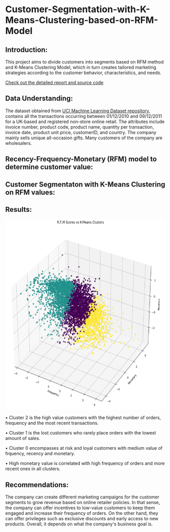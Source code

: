 # Customer-Segmentation-with-K-Means-Clustering-based-on-RFM-Model

## **Introduction:**
This project aims to divide customers into segments based on RFM method and K-Means Clustering Model, which in turn creates tailored marketing strategies according to the customer behavior, characteristics, and needs.<br>

[Check out the detailed report and source code]()

## **Data Understanding:**

The dataset obtained from [UCI Machine Learning Dataset repository](http://archive.ics.uci.edu/ml/datasets/online+retail), contains all the transactions occurring between 01/12/2010 and 09/12/2011 for a UK-based and registered non-store online retail. The attributes include invoice number, product code, product name, quantity per transaction, invoice date, product unit price, customerID, and country. The company mainly sells unique all-occasion gifts. Many customers of the company are wholesalers.

## **Recency-Frequency-Monetary (RFM) model to determine customer value:**

## **Customer Segmentaton with K-Means Clustering on RFM values:**



## **Results:**

<p align="center">

<img src="https://github.com/ovgutunc/Customer-Segmentation-with-K-Means-Clustering-based-on-RFM-Model/blob/main/images/3d_scatter.PNG" alt="cluster" width="600" height="600">

• Cluster 2 is the high value customers with the highest number of orders, frequency and the most recent transactions.<br>

• Cluster 1 is the lost customers who rarely place orders with the lowest amount of sales.<br>

• Cluster 0 encompasses at risk and loyal customers with medium value of frquency, recency and monetary.<br>

• High monetary value is correlated with high frequency of orders and more recent ones in all clusters.<br>
 
## **Recommendations:**

The company can create different marketing campaigns for the customer segments to grow revenue based on online retailer policies. In that sense, the company can offer incentives to low-value customers to keep them engaged and increase their frequency of orders. On the other hand, they can offer privileges such as exclusive discounts and early access to new products. Overall, it depends on what the company's business goal is.<br>
